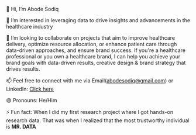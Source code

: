 👋 Hi, I’m Abode Sodiq
  
👀 I’m interested in leveraging data to drive insights and advancements in the healthcare industry
  
💞️ I’m looking to collaborate on projects that aim to improve healthcare delivery, optimize resource allocation, or enhance patient care through data-driven approaches, and ensure brand success. If you're a healthcare professional or you own a healthcare brand, I can help you achieve your brand goals with data-driven results, creative design & brand strategy that drives results.

📫 Feel free to connect with me via Email(abodesodiq@gmail.com) or LinkedIn: [Click here](https://www.linkedin.com/in/abode-sodiq-19b80418a/)

😄 Pronouns: He/Him

⚡ Fun fact: When I did my first research project where I got hands-on research data. That was when I realized that the most trustworthy individual is **MR. DATA**

<!---
AbodeSodiq/AbodeSodiq is a ✨ special ✨ repository because its `README.md` (this file) appears on your GitHub profile.
You can click the Preview link to take a look at your changes.
--->
